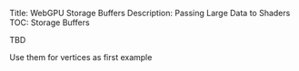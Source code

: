 Title: WebGPU Storage Buffers
Description: Passing Large Data to Shaders
TOC: Storage Buffers

TBD

Use them for vertices as first example